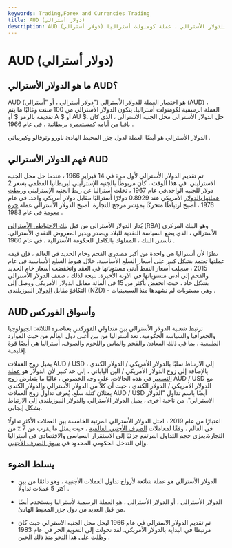 ```yaml
---
keywords: Trading,Forex and Currencies Trading
title: AUD (دولار أسترالي)
description: AUD (دولار أسترالي) هو اختصار العملة للدولار الأسترالي ، عملة كومنولث أستراليا.
---
```


# AUD (دولار أسترالي)
## ما هو الدولار الأسترالي AUD؟

AUD (دولار أسترالي ، أو "أسترالي") هو اختصار العملة للدولار الأسترالي (AUD) ، العملة الرسمية لكومنولث أستراليا. يتكون الدولار الأسترالي من 100 سنت وغالبًا ما يتم تقديمه بالرمز $ أو A $ أو AU $. حل الدولار الأسترالي محل الجنيه الاسترالي ، الذي كان باقيا من أيامه كمستعمرة بريطانية ، في عام 1966 .

الدولار الأسترالي هو أيضًا العملة لدول جزر المحيط الهادئ ناورو وتوفالو وكيريباتي .

## فهم الدولار الأسترالي AUD

تم تقديم الدولار الأسترالي لأول مرة في 14 فبراير 1966 ، عندما حل محل الجنيه الاسترليني. في هذا الوقت ، كان مربوطًا بالجنيه الإسترليني لبريطانيا العظمى بسعر 2 دولار للجنيه الواحد.في عام 1967 ، تخلت أستراليا عن ربط الجنيه الإسترليني [وربطت عملتها بالدولار](/currency-peg) الأمريكي عند 0.8929 دولارًا أستراليًا مقابل دولار أمريكي واحد. في عام 1976 ، أصبح ارتباطًا متحركًا بمؤشر مرجح للتجارة. أصبح الدولار الأسترالي عملة [حرة معومة](/floatingexchangerate) في عام 1983 .

يُدار الدولار الأسترالي من قبل [بنك الاحتياطي الأسترالي](/reserve-bank-of-australia) (RBA) وهو البنك المركزي الأسترالي ، الذي يضع السياسة النقدية للبلاد ويصدر ويدير المعروض النقدي الأسترالي. تأسس البنك ، المملوك بالكامل للحكومة الأسترالية ، في عام 1960 .

نظرًا لأن أستراليا هي واحدة من أكبر مصدري الفحم وخام الحديد في العالم ، فإن قيمة عملتها تعتمد بشكل كبير على أسعار السلع الأساسية. خلال هبوط السلع الأساسية في عام 2015 ، سجلت أسعار النفط أدنى مستوياتها في العقد وانخفضت أسعار خام الحديد والفحم إلى أدنى مستوياتها في الآونة الأخيرة. نتيجة لذلك ، ضعف الدولار الأسترالي بشكل حاد ، حيث انخفض بأكثر من 15 في المائة مقابل الدولار الأمريكي ووصل إلى التكافؤ مقابل [الدولار](/nzd-new-zealand-dollar) النيوزيلندي (NZD) - وهي مستويات لم نشهدها منذ السبعينيات .

## AUD وأسواق الفوركس

ترتبط شعبية الدولار الأسترالي بين متداولي الفوركس بعناصره الثلاثة: الجيولوجيا والجغرافيا والسياسة الحكومية. تعد أستراليا من بين أغنى دول العالم من حيث الموارد الطبيعية ، بما في ذلك المعادن والفحم والماس واللحوم والصوف. أستراليا هي أيضًا قوة إقليمية.

يميل زوج العملات AUD / USD إلى الارتباط سلبًا بالدولار الأمريكي / الدولار الكندي ، بالإضافة إلى زوج الدولار الأمريكي / الين الياباني ، إلى حد كبير لأن الدولار هو [عملة التسعير](/quotecurrency) في هذه الحالات. على وجه الخصوص ، غالبًا ما يتعارض زوج AUD / USD مع الدولار الأمريكي / الدولار الكندي ، حيث أن كلاً من الدولار الأسترالي والدولار الكندي يمثلان كتلة سلع. يُعرف تداول زوج العملات AUD / USD أيضًا باسم تداول "الدولار الاسترالي". من ناحية أخرى ، يميل الدولار الأسترالي والدولار النيوزيلندي إلى الارتباط بشكل إيجابي.

اعتبارًا من عام 2019 ، احتل الدولار الأسترالي المرتبة الخامسة بين العملات الأكثر تداولًا في العالم ، وفقًا لمعاملات [الصرف الأجنبي العالمية](/foreign-exchange) ، حيث يمثل ما يقرب من 7 ٪ من التجارة.يعزى حجم التداول المرتفع جزئيًا إلى الاستقرار السياسي والاقتصادي في أستراليا وإلى التدخل الحكومي المحدود في [سوق الصرف الأجنبي](/foreign-exchange-markets).

## يسلط الضوء

- الدولار الأسترالي هو عملة شائعة لأزواج تداول العملات الأجنبية ، وهو دائمًا من بين أكثر 5 عملات تداولًا .

- الدولار الأسترالي ، أو الدولار الأسترالي ، هو العملة الرسمية لأستراليا ويستخدم أيضًا من قبل العديد من دول جزر المحيط الهادئ.

- تم تقديم الدولار الاسترالي في عام 1966 ليحل محل الجنيه الاسترالي حيث كان مرتبطا في البداية بالدولار الأمريكي. لقد تحولت إلى التعويم الحر في عام 1983 وظلت على هذا النحو منذ ذلك الحين .

